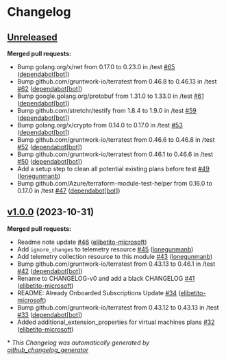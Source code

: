 # Changelog

## [Unreleased](https://github.com/Azure/terraform-azure-mdc-defender-plans-azure/tree/HEAD)

**Merged pull requests:**

- Bump golang.org/x/net from 0.17.0 to 0.23.0 in /test [\#65](https://github.com/Azure/terraform-azure-mdc-defender-plans-azure/pull/65) ([dependabot[bot]](https://github.com/apps/dependabot))
- Bump github.com/gruntwork-io/terratest from 0.46.8 to 0.46.13 in /test [\#62](https://github.com/Azure/terraform-azure-mdc-defender-plans-azure/pull/62) ([dependabot[bot]](https://github.com/apps/dependabot))
- Bump google.golang.org/protobuf from 1.31.0 to 1.33.0 in /test [\#61](https://github.com/Azure/terraform-azure-mdc-defender-plans-azure/pull/61) ([dependabot[bot]](https://github.com/apps/dependabot))
- Bump github.com/stretchr/testify from 1.8.4 to 1.9.0 in /test [\#59](https://github.com/Azure/terraform-azure-mdc-defender-plans-azure/pull/59) ([dependabot[bot]](https://github.com/apps/dependabot))
- Bump golang.org/x/crypto from 0.14.0 to 0.17.0 in /test [\#53](https://github.com/Azure/terraform-azure-mdc-defender-plans-azure/pull/53) ([dependabot[bot]](https://github.com/apps/dependabot))
- Bump github.com/gruntwork-io/terratest from 0.46.6 to 0.46.8 in /test [\#52](https://github.com/Azure/terraform-azure-mdc-defender-plans-azure/pull/52) ([dependabot[bot]](https://github.com/apps/dependabot))
- Bump github.com/gruntwork-io/terratest from 0.46.1 to 0.46.6 in /test [\#50](https://github.com/Azure/terraform-azure-mdc-defender-plans-azure/pull/50) ([dependabot[bot]](https://github.com/apps/dependabot))
- Add a setup step to clean all potential existing plans before test [\#49](https://github.com/Azure/terraform-azure-mdc-defender-plans-azure/pull/49) ([lonegunmanb](https://github.com/lonegunmanb))
- Bump github.com/Azure/terraform-module-test-helper from 0.16.0 to 0.17.0 in /test [\#47](https://github.com/Azure/terraform-azure-mdc-defender-plans-azure/pull/47) ([dependabot[bot]](https://github.com/apps/dependabot))

## [v1.0.0](https://github.com/Azure/terraform-azure-mdc-defender-plans-azure/tree/v1.0.0) (2023-10-31)

**Merged pull requests:**

- Readme note update [\#46](https://github.com/Azure/terraform-azure-mdc-defender-plans-azure/pull/46) ([elibetito-microsoft](https://github.com/elibetito-microsoft))
- Add `ignore_changes` to telemetry resource [\#45](https://github.com/Azure/terraform-azure-mdc-defender-plans-azure/pull/45) ([lonegunmanb](https://github.com/lonegunmanb))
- Add telemetry collection resource to this module [\#43](https://github.com/Azure/terraform-azure-mdc-defender-plans-azure/pull/43) ([lonegunmanb](https://github.com/lonegunmanb))
- Bump github.com/gruntwork-io/terratest from 0.43.13 to 0.46.1 in /test [\#42](https://github.com/Azure/terraform-azure-mdc-defender-plans-azure/pull/42) ([dependabot[bot]](https://github.com/apps/dependabot))
- Rename to CHANGELOG-v0 and add a black CHANGELOG [\#41](https://github.com/Azure/terraform-azure-mdc-defender-plans-azure/pull/41) ([elibetito-microsoft](https://github.com/elibetito-microsoft))
- README: Already Onboarded Subscriptions Update [\#34](https://github.com/Azure/terraform-azure-mdc-defender-plans-azure/pull/34) ([elibetito-microsoft](https://github.com/elibetito-microsoft))
- Bump github.com/gruntwork-io/terratest from 0.43.12 to 0.43.13 in /test [\#33](https://github.com/Azure/terraform-azure-mdc-defender-plans-azure/pull/33) ([dependabot[bot]](https://github.com/apps/dependabot))
- Added additional\_extension\_properties for virtual machines plans [\#32](https://github.com/Azure/terraform-azure-mdc-defender-plans-azure/pull/32) ([elibetito-microsoft](https://github.com/elibetito-microsoft))



\* *This Changelog was automatically generated by [github_changelog_generator](https://github.com/github-changelog-generator/github-changelog-generator)*
